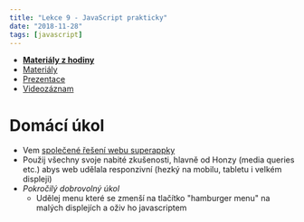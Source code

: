 ```yaml
---
title: "Lekce 9 - JavaScript prakticky"
date: "2018-11-28"
tags: [javascript]
---
```


- **[Materiály z hodiny](/materialy/lekce8/lekce9-material-z-hodiny.zip)**
- [Materiály](/materialy/lekce8/js.html)
- [Prezentace](/prezentace/prezentace9.html)
- [Videozáznam](https://youtu.be/yH-aYfvG5kc)


# Domácí úkol

* Vem [společené řešení webu superappky](/materialy/lekce9/SuperAppka_zadaniproresponsive.zip)
* Použij všechny svoje nabité zkušenosti, hlavně od Honzy (media queries etc.) abys web udělala responzivní (hezký na mobilu, tabletu i velkém displeji)
* *Pokročilý dobrovolný úkol*
  * Udělej menu které se zmenší na tlačítko "hamburger menu" na malých displejích a oživ ho javascriptem